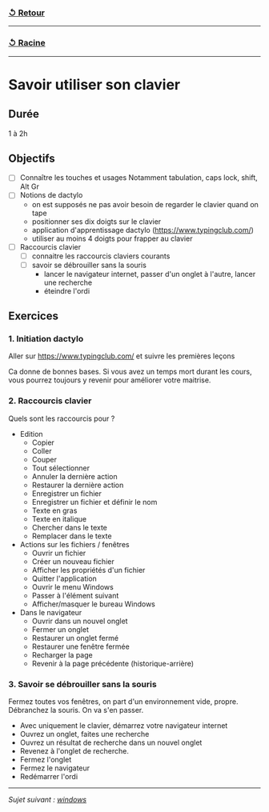 ### [↺ Retour](../README.MD)

---

### [↺ Racine](../../../../README.MD)

---

# Savoir utiliser son clavier

## Durée

1 à 2h

## Objectifs

- [ ] Connaître les touches et usages
      Notamment tabulation, caps lock, shift, Alt Gr
- [ ] Notions de dactylo
  - on est supposés ne pas avoir besoin de regarder le clavier quand on tape
  - positionner ses dix doigts sur le clavier
  - application d'apprentissage dactylo (https://www.typingclub.com/)
  - utiliser au moins 4 doigts pour frapper au clavier
- [ ] Raccourcis clavier
  - [ ] connaitre les raccourcis claviers courants
  - [ ] savoir se débrouiller sans la souris
    - lancer le navigateur internet, passer d'un onglet à l'autre, lancer une recherche
    - éteindre l'ordi

## Exercices

### 1. Initiation dactylo

Aller sur https://www.typingclub.com/ et suivre les premières leçons

Ca donne de bonnes bases. Si vous avez un temps mort durant les cours, vous pourrez toujours y revenir pour améliorer votre maitrise.

### 2. Raccourcis clavier

Quels sont les raccourcis pour ?

- Edition
  - Copier
  - Coller
  - Couper
  - Tout sélectionner
  - Annuler la dernière action
  - Restaurer la dernière action
  - Enregistrer un fichier
  - Enregistrer un fichier et définir le nom
  - Texte en gras
  - Texte en italique
  - Chercher dans le texte
  - Remplacer dans le texte
- Actions sur les fichiers / fenêtres
  - Ouvrir un fichier
  - Créer un nouveau fichier
  - Afficher les propriétés d'un fichier
  - Quitter l'application
  - Ouvrir le menu Windows
  - Passer à l'élément suivant
  - Afficher/masquer le bureau Windows
- Dans le navigateur
  - Ouvrir dans un nouvel onglet
  - Fermer un onglet
  - Restaurer un onglet fermé
  - Restaurer une fenêtre fermée
  - Recharger la page
  - Revenir à la page précédente (historique-arrière)

### 3. Savoir se débrouiller sans la souris

Fermez toutes vos fenêtres, on part d'un environnement vide, propre.
Débranchez la souris. On va s'en passer.

- Avec uniquement le clavier, démarrez votre navigateur internet
- Ouvrez un onglet, faites une recherche
- Ouvrez un résultat de recherche dans un nouvel onglet
- Revenez à l'onglet de recherche.
- Fermez l'onglet
- Fermez le navigateur
- Redémarrer l'ordi

---

_Sujet suivant : [windows](../windows/readme.md)_
